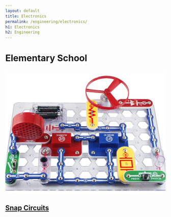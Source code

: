 ```yaml
---
layout: default
title: Electronics
permalink: /engineering/electronics/
h1: Electronics
h2: Engineering
---
```

<section50short>
  <h1>Elementary School</h1>
</section50short>

<section50>
  <img class="section50left" style="padding-top: 10px;" src="/images/engg/SnapCircuits.jpg">

  <div class="section50right">
    <h2><a class="h2link" href="https://www.amazon.com/Snap-Circuits-SC-300-Electronics-Exploration/dp/B0000683A4"> Snap Circuits </a></h2>

  </div>

</section50>

